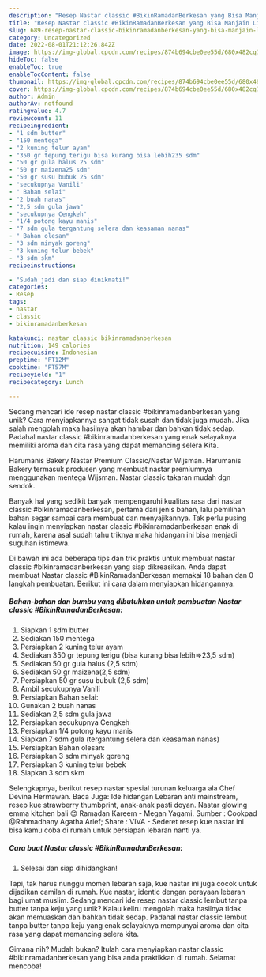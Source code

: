 ```yaml
---
description: "Resep Nastar classic #BikinRamadanBerkesan yang Bisa Manjain Lidah"
title: "Resep Nastar classic #BikinRamadanBerkesan yang Bisa Manjain Lidah"
slug: 689-resep-nastar-classic-bikinramadanberkesan-yang-bisa-manjain-lidah
category: Uncategorized
date: 2022-08-01T21:12:26.842Z
image: https://img-global.cpcdn.com/recipes/874b694cbe0ee55d/680x482cq70/nastar-classic-bikinramadanberkesan-foto-resep-utama.jpg
hideToc: false
enableToc: true
enableTocContent: false
thumbnail: https://img-global.cpcdn.com/recipes/874b694cbe0ee55d/680x482cq70/nastar-classic-bikinramadanberkesan-foto-resep-utama.jpg
cover: https://img-global.cpcdn.com/recipes/874b694cbe0ee55d/680x482cq70/nastar-classic-bikinramadanberkesan-foto-resep-utama.jpg
author: Admin
authorAv: notfound
ratingvalue: 4.7
reviewcount: 11
recipeingredient:
- "1 sdm butter"
- "150 mentega"
- "2 kuning telur ayam"
- "350 gr tepung terigu bisa kurang bisa lebih235 sdm"
- "50 gr gula halus 25 sdm"
- "50 gr maizena25 sdm"
- "50 gr susu bubuk 25 sdm"
- "secukupnya Vanili"
- " Bahan selai"
- "2 buah nanas"
- "2,5 sdm gula jawa"
- "secukupnya Cengkeh"
- "1/4 potong kayu manis"
- "7 sdm gula tergantung selera dan keasaman nanas"
- " Bahan olesan"
- "3 sdm minyak goreng"
- "3 kuning telur bebek"
- "3 sdm skm"
recipeinstructions:

- "Sudah jadi dan siap dinikmati!"
categories:
- Resep
tags:
- nastar
- classic
- bikinramadanberkesan

katakunci: nastar classic bikinramadanberkesan 
nutrition: 149 calories
recipecuisine: Indonesian
preptime: "PT12M"
cooktime: "PT57M"
recipeyield: "1"
recipecategory: Lunch

---
```





Sedang mencari ide resep nastar classic #bikinramadanberkesan yang unik? Cara menyiapkannya sangat tidak susah dan tidak juga mudah. Jika salah mengolah maka hasilnya akan hambar dan bahkan tidak sedap. Padahal nastar classic #bikinramadanberkesan yang enak selayaknya memiliki aroma dan cita rasa yang dapat memancing selera Kita.





Harumanis Bakery Nastar Premium Classic/Nastar Wijsman. Harumanis Bakery termasuk produsen yang membuat nastar premiumnya menggunakan mentega Wijsman. Nastar classic takaran mudah dgn sendok.

Banyak hal yang sedikit banyak mempengaruhi kualitas rasa dari nastar classic #bikinramadanberkesan, pertama dari jenis bahan, lalu pemilihan bahan segar sampai cara membuat dan menyajikannya. Tak perlu pusing kalau ingin menyiapkan nastar classic #bikinramadanberkesan enak di rumah, karena asal sudah tahu triknya maka hidangan ini bisa menjadi suguhan istimewa.






Di bawah ini ada beberapa tips dan trik praktis untuk membuat nastar classic #bikinramadanberkesan yang siap dikreasikan. Anda dapat membuat Nastar classic #BikinRamadanBerkesan memakai 18 bahan dan 0 langkah pembuatan. Berikut ini cara dalam menyiapkan hidangannya.

<!--inarticleads1-->

##### Bahan-bahan dan bumbu yang dibutuhkan untuk pembuatan Nastar classic #BikinRamadanBerkesan:

1. Siapkan 1 sdm butter
1. Sediakan 150 mentega
1. Persiapkan 2 kuning telur ayam
1. Sediakan 350 gr tepung terigu (bisa kurang bisa lebih=&gt;23,5 sdm)
1. Sediakan 50 gr gula halus (2,5 sdm)
1. Sediakan 50 gr maizena(2,5 sdm)
1. Persiapkan 50 gr susu bubuk (2,5 sdm)
1. Ambil secukupnya Vanili
1. Persiapkan  Bahan selai:
1. Gunakan 2 buah nanas
1. Sediakan 2,5 sdm gula jawa
1. Persiapkan secukupnya Cengkeh
1. Persiapkan 1/4 potong kayu manis
1. Siapkan 7 sdm gula (tergantung selera dan keasaman nanas)
1. Persiapkan  Bahan olesan:
1. Persiapkan 3 sdm minyak goreng
1. Persiapkan 3 kuning telur bebek
1. Siapkan 3 sdm skm


Selengkapnya, berikut resep nastar spesial turunan keluarga ala Chef Devina Hermawan. Baca Juga: Ide hidangan Lebaran anti mainstream, resep kue strawberry thumbprint, anak-anak pasti doyan. Nastar glowing emma kitchen bali 😍 Ramadan Kareem - Megan Yagami. Sumber : Cookpad @Rahmadhany Agatha Arief; Share : VIVA - Sederet resep kue nastar ini bisa kamu coba di rumah untuk persiapan lebaran nanti ya. 

<!--inarticleads2-->

##### Cara buat Nastar classic #BikinRamadanBerkesan:


1. Selesai dan siap dihidangkan!

Tapi, tak harus nunggu momen lebaran saja, kue nastar ini juga cocok untuk dijadikan camilan di rumah. Kue nastar, identic dengan perayaan lebaran bagi umat muslim. Sedang mencari ide resep nastar classic lembut tanpa butter tanpa keju yang unik? Kalau keliru mengolah maka hasilnya tidak akan memuaskan dan bahkan tidak sedap. Padahal nastar classic lembut tanpa butter tanpa keju yang enak selayaknya mempunyai aroma dan cita rasa yang dapat memancing selera kita. 

Gimana nih? Mudah bukan? Itulah cara menyiapkan nastar classic #bikinramadanberkesan yang bisa anda praktikkan di rumah. Selamat mencoba!
